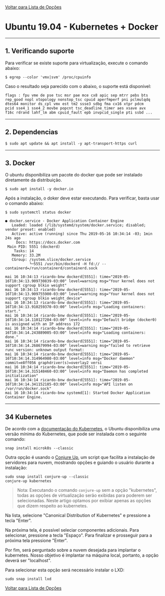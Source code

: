 [Voltar para Lista de Opções](../readme.md)

# Ubuntu 19.04 - Kubernetes + Docker

----------
## 1. Verificando suporte

Para verificar se existe suporte para virtualização, execute o comando abaixo:

```
$ egrep --color 'vmx|svm' /proc/cpuinfo
```

Caso o resultado seja parecido com o abaixo, o suporte está disponível:

```
flags : fpu vme de pse tsc msr pae mce cx8 apic sep mtrr pebs bts 
rep_good nopl xtopology nonstop_tsc cpuid aperfmperf pni pclmulqdq 
dtes64 monitor ds_cpl vmx est tm2 ssse3 sdbg fma cx16 xtpr pdcm 
pcid sse4_1 sse4_2 movbe popcnt tsc_deadline_timer aes xsave avx 
f16c rdrand lahf_lm abm cpuid_fault epb invpcid_single pti ssbd ...
```

----------
## 2. Dependencias

```
$ sudo apt update && apt install -y apt-transport-https curl
```

----------
## 3. Docker

O ubuntu disponibiliza um pacote do docker que pode ser instalado diretamente da distribuição. 

```
$ sudo apt install -y docker.io
```

Após a instalação, o doker deve estar executando. Para verificar, basta usar o comando abaixo:

```
$ sudo systemctl status docker

● docker.service - Docker Application Container Engine
   Loaded: loaded (/lib/systemd/system/docker.service; disabled; vendor preset: enabled)
   Active: active (running) since Thu 2019-05-16 10:34:14 -03; 1min 24s ago
     Docs: https://docs.docker.com
 Main PID: 5551 (dockerd)
    Tasks: 14
   Memory: 33.2M
   CGroup: /system.slice/docker.service
           └─5551 /usr/bin/dockerd -H fd:// --containerd=/run/containerd/containerd.sock

mai 16 10:34:13 ricardo-bnw dockerd[5551]: time="2019-05-16T10:34:13.909730839-03:00" level=warning msg="Your kernel does not support cgroup blkio weight"
mai 16 10:34:13 ricardo-bnw dockerd[5551]: time="2019-05-16T10:34:13.909755900-03:00" level=warning msg="Your kernel does not support cgroup blkio weight_device"
mai 16 10:34:13 ricardo-bnw dockerd[5551]: time="2019-05-16T10:34:13.910259370-03:00" level=info msg="Loading containers: start."
mai 16 10:34:14 ricardo-bnw dockerd[5551]: time="2019-05-16T10:34:14.110127204-03:00" level=info msg="Default bridge (docker0) is assigned with an IP address 172
mai 16 10:34:14 ricardo-bnw dockerd[5551]: time="2019-05-16T10:34:14.243889005-03:00" level=info msg="Loading containers: done."
mai 16 10:34:14 ricardo-bnw dockerd[5551]: time="2019-05-16T10:34:14.268679994-03:00" level=warning msg="failed to retrieve runc version: unknown output format: 
mai 16 10:34:14 ricardo-bnw dockerd[5551]: time="2019-05-16T10:34:14.314964980-03:00" level=info msg="Docker daemon" commit=e8ff056 graphdriver(s)=overlay2 versi
mai 16 10:34:14 ricardo-bnw dockerd[5551]: time="2019-05-16T10:34:14.315148460-03:00" level=info msg="Daemon has completed initialization"
mai 16 10:34:14 ricardo-bnw dockerd[5551]: time="2019-05-16T10:34:14.341152185-03:00" level=info msg="API listen on /var/run/docker.sock"
mai 16 10:34:14 ricardo-bnw systemd[1]: Started Docker Application Container Engine.
```

----------
## 34 Kubernetes

De acordo com a [documentação do Kubernetes](https://kubernetes.io/docs/getting-started-guides/ubuntu/), o Ubuntu disponibiliza uma versão mínima do Kubernetes, que pode ser instalada com o seguinte comando: 

```
snap install microk8s --classic
```

Outra opção é usando o [Conjure Up](https://tutorials.ubuntu.com/tutorial/install-kubernetes-with-conjure-up?_ga=2.25375934.2035833349.1504518498-2070601899.1473694436#0), um script que facilita a instalação de servidores para nuvem, mostrando opções e guiando o usuário durante a instalação:

```
sudo snap install conjure-up --classic
conjure-up kubernetes
```

> Nota: Executando o comando `conjure-up` sem a opção "kubernetes", todas as opções de virtualização serão exibidas para poderem ser selecionadas. Neste artigo optamos por exibiar apenas as opções que dizem respeito ao kubernetes.

Na lista, selecione "Canonical Distribution of Kubernetes" e pressione a tecla "Enter".

Na próxima tela, é possível seleciar componentes adicionais. Para selecionar, pressione a tecla "Espaço". Para finalizar e prosseguir para a próxima tela pressione "Enter".

Por fim, será perguntado sobre a nuvem desejada para implantar o kubernetes. Nosso objetivo é implantar na máquina local, portanto, a opção deverá ser "localhost".

Para selecionar esta opção será necessário instalar o LXD:

```
sudo snap install lxd
```










[Voltar para Lista de Opções](../readme.md)
